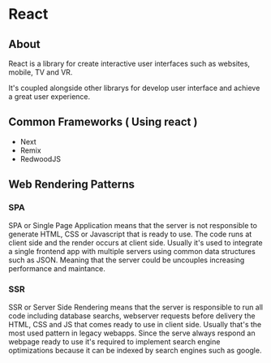# React

## About 

React is a library for create interactive user interfaces such as websites, mobile, TV and VR.

It's coupled alongside other librarys for develop user interface and achieve a great user experience.

## Common Frameworks ( Using react )

- Next
- Remix
- RedwoodJS

## Web Rendering Patterns

### SPA
SPA or Single Page Application means that the server is not responsible to generate HTML, CSS or Javascript that is ready to use. The code runs at client side and the render occurs at client side. Usually it's used to integrate a single frontend app with multiple servers using common data structures such as JSON. Meaning that the server could be uncouples increasing performance and maintance. 


### SSR 

SSR or Server Side Rendering means that the server is responsible to run all code including database searchs, webserver requests before delivery the HTML, CSS and JS that comes ready to use in client side. Usually that's the most used pattern in legacy webapps. Since the serve always respond an webpage ready to use it's required to implement search engine optimizations because it can be indexed by search engines such as google.